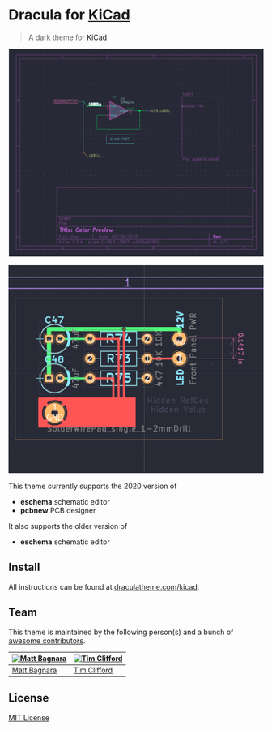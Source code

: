 # Dracula for [KiCad](https://kicad-pcb.org/)

> A dark theme for [KiCad](https://kicad-pcb.org/).

![Screenshot](./screenshot.png)

![Screenshot](./screenshot2.png)

This theme currently supports the 2020 version of
* **eschema** schematic editor
* **pcbnew** PCB designer

It also supports the older version of
* **eschema** schematic editor

## Install

All instructions can be found at [draculatheme.com/kicad](https://draculatheme.com/kicad).

## Team

This theme is maintained by the following person(s) and a bunch of [awesome contributors](https://github.com/dracula/kicad/graphs/contributors).

| [![Matt Bagnara](https://avatars0.githubusercontent.com/u/11695670?s=460&u=25822dd2d7446bd31c46102cbc239815f49c9876&v=4)](https://github.com/bagnaram) | [![Tim Clifford](https://github.com/tim-clifford.png?size=100)](https://github.com/tim-clifford) |
|---|---|
| [Matt Bagnara](https://github.com/bagnaram) | [Tim Clifford](https://github.com/tim-clifford) |

## License

[MIT License](./LICENSE)
